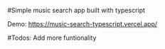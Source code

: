 #Simple music search app built with typescript

Demo: https://music-search-typescript.vercel.app/

#Todos:
Add more funtionality